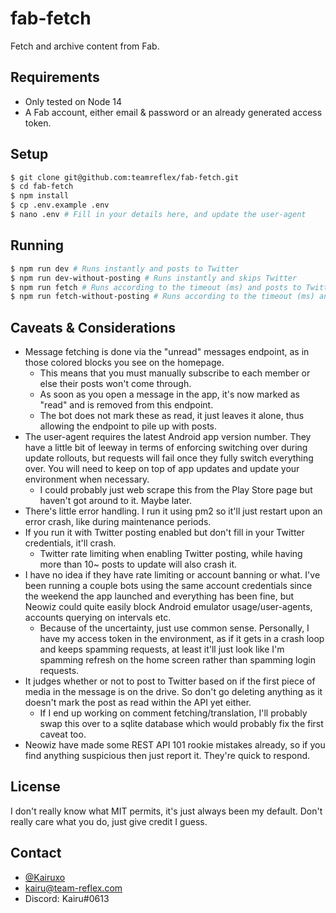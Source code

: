 # fab-fetch
Fetch and archive content from Fab.

## Requirements
- Only tested on Node 14
- A Fab account, either email & password or an already generated access token.

## Setup
```bash
$ git clone git@github.com:teamreflex/fab-fetch.git
$ cd fab-fetch
$ npm install
$ cp .env.example .env
$ nano .env # Fill in your details here, and update the user-agent
```

## Running
```bash
$ npm run dev # Runs instantly and posts to Twitter
$ npm run dev-without-posting # Runs instantly and skips Twitter
$ npm run fetch # Runs according to the timeout (ms) and posts to Twitter
$ npm run fetch-without-posting # Runs according to the timeout (ms) and skips Twitter
```

## Caveats & Considerations
- Message fetching is done via the "unread" messages endpoint, as in those colored blocks you see on the homepage.
    - This means that you must manually subscribe to each member or else their posts won't come through.
    - As soon as you open a message in the app, it's now marked as "read" and is removed from this endpoint.
    - The bot does not mark these as read, it just leaves it alone, thus allowing the endpoint to pile up with posts.
- The user-agent requires the latest Android app version number. They have a little bit of leeway in terms of enforcing switching over during update rollouts, but requests will fail once they fully switch everything over. You will need to keep on top of app updates and update your environment when necessary.
    - I could probably just web scrape this from the Play Store page but haven't got around to it. Maybe later.
- There's little error handling. I run it using pm2 so it'll just restart upon an error crash, like during maintenance periods.
- If you run it with Twitter posting enabled but don't fill in your Twitter credentials, it'll crash.
    - Twitter rate limiting when enabling Twitter posting, while having more than 10~ posts to update will also crash it.
- I have no idea if they have rate limiting or account banning or what. I've been running a couple bots using the same account credentials since the weekend the app launched and everything has been fine, but Neowiz could quite easily block Android emulator usage/user-agents, accounts querying on intervals etc.
    - Because of the uncertainty, just use common sense. Personally, I have my access token in the environment, as if it gets in a crash loop and keeps spamming requests, at least it'll just look like I'm spamming refresh on the home screen rather than spamming login requests.
- It judges whether or not to post to Twitter based on if the first piece of media in the message is on the drive. So don't go deleting anything as it doesn't mark the post as read within the API yet either.
    - If I end up working on comment fetching/translation, I'll probably swap this over to a sqlite database which would probably fix the first caveat too.
- Neowiz have made some REST API 101 rookie mistakes already, so if you find anything suspicious then just report it. They're quick to respond.

## License
I don't really know what MIT permits, it's just always been my default. Don't really care what you do, just give credit I guess.

## Contact
- [@Kairuxo](https://twitter.com/Kairuxo)
- kairu@team-reflex.com
- Discord: Kairu#0613